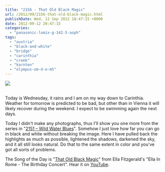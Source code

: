 ```yaml
---
title: "2156 - That Old Black Magic"
url: /2012/09/2156-that-old-black-magic.html
publishDate: Wed, 12 Sep 2012 18:47:15 +0000
date: 2012-09-12 20:47:15
categories: 
  - "panasonic-lumix-g-142-5-asph"
tags: 
  - "austria"
  - "black-and-white"
  - "bridge"
  - "carinthia"
  - "creek"
  - "karnten"
  - "olympus-om-d-e-m5"
---
```

<div class="container">
<div class="center"><a target="_blank" href="https://d25zfm9zpd7gm5.cloudfront.net/1200x1200/2012/20120907_122201_lr.jpg"><img src="https://d25zfm9zpd7gm5.cloudfront.net/0600x0600/2012/20120907_122201_lr.jpg" /></a></div>
</div>
<br />

Today is Wednesday, it rains and I am on my way down to Carinthia. Weather for tomorrow is predicted to be bad, but other than in Vienna it will likely recover during the weekend. I expect to be swimming again the next days.

Today I didn't make any photographs, thus I'll show you one more from the series in "<a href="/2012/09/2151-wild-water-blues.html" target="_blank">2151 – Wild Water Blues</a>". Somehow I just love how far you can go in black and white without breaking the image. Here I have pulled back the highlights as much as possible, lightened the shadows, darkened the sky, and it all still looks natural. Do that to the same extent in color and you've got all sorts of problems.

 The Song of the Day is "<a href="http://www.lyricsmode.com/lyrics/e/ella_fitzgerald/that_old_black_magic.html" target="_blank">That Old Black Magic</a>" from Ella Fitzgerald's "Ella In Rome - The Birthday Concert". Hear it on <a href="http://www.youtube.com/watch?v=eWTyLkeWTgw" target="_blank">YouTube</a>.
